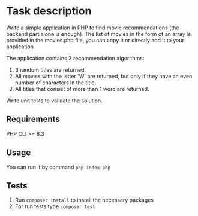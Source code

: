 # Task description

Write a simple application in PHP to find movie recommendations (the backend part alone is enough).
The list of movies in the form of an array is provided in the movies.php file, you can copy it or directly
add it to your application.

The application contains 3 recommendation algorithms:

1. 3 random titles are returned.
2. All movies with the letter 'W' are returned, but only if they have an even number of characters in the title.
3. All titles that consist of more than 1 word are returned.

Write unit tests to validate the solution.

## Requirements

PHP CLI >= 8.3

## Usage

You can run it by command `php index.php` 

## Tests

1. Run `composer install` to install the necessary packages
2. For run tests type `composer test`
